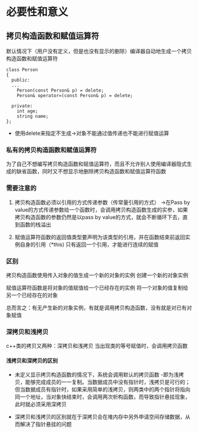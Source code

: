 # 必要性和意义

## 拷贝构造函数和赋值运算符
默认情况下（用户没有定义，但是也没有显示的删除）编译器自动地生成一个拷贝构造函数和赋值运算符
```
class Person
{
  public:
  ...
    Person(const Person& p) = delete; 
    Person& operator=(const Person& p) = delete;

  private:
    int age;
    string name;
};
```
- 使用delete来指定不生成->对象不能通过值传递也不能进行赋值运算

### 私有的拷贝构造函数和赋值运算符

为了自己不想编写拷贝构造函数和赋值运算符，而且不允许别人使用编译器隐式生成的缺省函数，同时又不想显示地删除拷贝构造函数和赋值运算符函数

### 需要注意的

1. 拷贝构造函数必须以引用的方式传递参数（传常量引用的方式） ->在Pass by value的方式传递参数给一个函数时，会调用拷贝构造函数生成的实参，如果拷贝构造函数的参数仍然是以pass by value的方式，就会不断循环下去，直到函数的栈溢出

2. 赋值运算符函数的返回值类型要声明为该类型的引用，并在函数结束前返回实例自身的引用（*this)
只有返回一个引用，才能进行连续的赋值

### 区别
拷贝构造函数使用传入对象的值生成一个新的对象的实例
创建一个新的对象实例

赋值运算符函数是将对象的值赋值给一个已经存在的实例
将一个对象的值复制给另一个已经存在的对象

总而言之：有无产生新的对象实例，有就是调用拷贝构造函数，没有就是对已有对象赋值

### 深拷贝和浅拷贝
c++类的拷贝又两种：深拷贝和浅拷贝
当出现类的等号赋值时，会调用拷贝函数

#### 浅拷贝和深拷贝的区别

- 未定义显示拷贝构造函数的情况下，系统会调用默认的拷贝函数 -即为浅拷贝，能够完成成员的一一复制。当数据成员中没有指针时，浅拷贝是可行的；但当数据成员有指针时，如果采用简单的浅拷贝，则两类中的两个指针将指向同一个地址，当对象快结束时，会调用两次析构函数，而导致指针悬挂现象，此时就必须采用深拷贝

- 深拷贝和浅拷贝的区别就在于深拷贝会在堆内存中另外申请空间存储数据，从而解决了指针悬挂的问题
